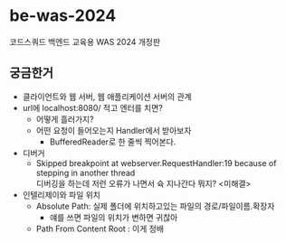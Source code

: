 # be-was-2024
코드스쿼드 백엔드 교육용 WAS 2024 개정판

## 궁금한거
- 클라이언트와 웹 서버, 웹 애플리케이션 서버의 관계
- url에 localhost:8080/ 적고 엔터를 치면?
    - 어떻게 흘러가지?
    - 어떤 요청이 들어오는지 Handler에서 받아보자
        - BufferedReader로 한 줄씩 찍어본다.
- 디버거
    - Skipped breakpoint at webserver.RequestHandler:19 because of stepping in another thread<br> 디버깅을 하는데 저런 오류가 나면서 슉 지나간다 뭐지? <미해결>
- 인텔리제이와 파일 위치
    - Absolute Path: 실제 폴더에 위치하고있는 파일의 경로/파일이름.확장자
        - 얘를 쓰면 파일의 위치가 변하면 귀찮아
    - Path From Content Root : 이게 정배
